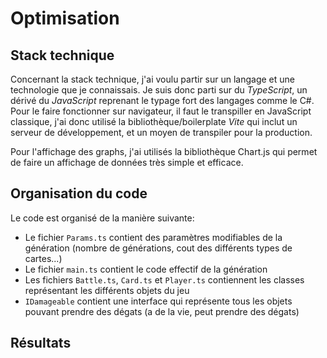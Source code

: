 # Optimisation

## Stack technique
Concernant la stack technique, j'ai voulu partir sur un langage et une technologie que je connaissais. Je suis donc parti sur du *TypeScript*, un dérivé du *JavaScript* reprenant le typage fort des langages comme le C#. Pour le faire fonctionner sur navigateur, il faut le transpiller en JavaScript classique, j'ai donc utilisé la bibliothèque/boilerplate *Vite* qui inclut un serveur de développement, et un moyen de transpiler pour la production.

Pour l'affichage des graphs, j'ai utilisés la bibliothèque Chart.js qui permet de faire un affichage de données très simple et efficace.

## Organisation du code
Le code est organisé de la manière suivante:
- Le fichier `Params.ts` contient des paramètres modifiables de la génération (nombre de générations, cout des différents types de cartes...)
- Le fichier `main.ts` contient le code effectif de la génération
- Les fichiers `Battle.ts`, `Card.ts` et `Player.ts` contiennent les classes représentant les différents objets du jeu
- `IDamageable` contient une interface qui représente tous les objets pouvant prendre des dégats (a de la vie, peut prendre des dégats)

## Résultats
